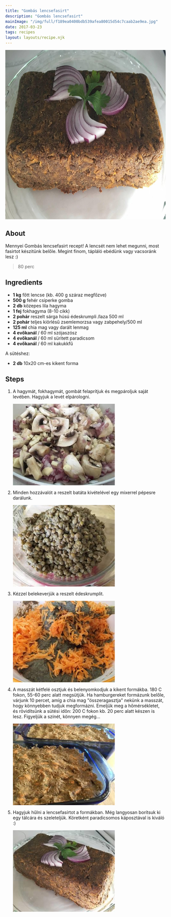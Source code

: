 ```yaml
---
title: "Gombás lencsefasirt"
description: "Gombás lencsefasirt"
mainImage: "/img/full/f189ea0400bdb539afea80015d54c7caab2ae9ea.jpg"
date: 2017-03-23
tags: recipes
layout: layouts/recipe.njk
---
```

                            
<p align="center"><a href="https://cookpad.com/hu/receptek/2257386-gombas-lencsefasirt" rel="Recipe source page"><img width="751" height="532" src="/img/full/f189ea0400bdb539afea80015d54c7caab2ae9ea.jpg"/></a></p>

## About
Mennyei Gombás lencsefasirt recept! A lencsét nem lehet megunni, most fasirtot készitünk belőle. Megint finom, tápláló ebédünk vagy vacsoránk lesz :)

> 80 perc 

## Ingredients
* **1 kg** főtt lencse (kb. 400 g száraz megfőzve)
* **500 g** fehér csiperke gomba
* **2 db** közepes lila hagyma
* **1 fej** fokhagyma (8-10 cikk)
* **2 pohár** reszelt sárga húsú édeskrumpli /laza 500 ml
* **2 pohár** teljes kiörlésű zsemlemorzsa vagy zabpehely/500 ml
* **125 ml** chia mag vagy darált lenmag
* **4 evőkanál** / 60 ml szójaszósz
* **4 evőkanál** / 60 ml süritett paradicsom
* **4 evőkanál** / 60 ml kakukkfű

A sütéshez:
* **2 db** 10x20 cm-es kikent forma

## Steps

1. A hagymát, fokhagymát, gombát felaprítjuk és megpároljuk saját levében. Hagyjuk a levét elpárologni.
 
    <p><img width="320" height="256" align="left" src="/img/full/11d61770ab6a589e38cb1e01230de39cd82c1e10.jpg"/></p><div style="clear: both"/>

2. Minden hozzávalót a reszelt batáta kivételével egy mixerrel pépesre darálunk.
 
    <p><img width="320" height="256" align="left" src="/img/full/cf9c625156b3c642a7545894cfa06985bc2a8918.jpg"/></p><div style="clear: both"/>

3. Kézzel belekeverjük a reszelt édeskrumplit.
 
    <p><img width="320" height="256" align="left" src="/img/full/80ade7bf2fced693fc4d1587a1c59fa17a6ce3ed.jpg"/></p><div style="clear: both"/>

4. A masszát kétfelé osztjuk és belenyomkodjuk a kikent formákba. 180 C fokon, 55-60 perc alatt megsütjük. Ha hamburgereket formázunk belőle, várjunk 10 percet, amíg a chia mag "összeragasztja" nekünk a masszát, hogy könnyebben tudjuk megformázni. Emeljük meg a hőmérsékletet, és rövidítsünk a sütési időn: 200 C fokon kb. 20 perc alatt készen is lesz. Figyeljük a színét, könnyen megég...
 
    <p><img width="320" height="256" align="left" src="/img/full/358612b35ad813d8964c6039fc835d0f1bd03fde.jpg"/></p><div style="clear: both"/>

5. Hagyjuk hűlni a lencsefasírtot a formákban. Még langyosan borítsuk ki egy tálcára és szeleteljük. Köretként paradicsomos káposztával is kiváló :)
 
    <p><img width="320" height="256" align="left" src="/img/full/26feea972c9fdbca085e111c08f61d6f7ca90830.jpg"/></p><div style="clear: both"/>

